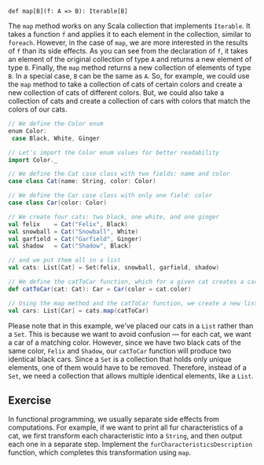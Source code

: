 `def map[B](f: A => B): Iterable[B]`

The `map` method works on any Scala collection that implements `Iterable`. 
It takes a function `f` and applies it to each element in the collection, similar to `foreach`. However, in the case of `map`, we are more interested in the results of `f` than its side effects. 
As you can see from the declaration of `f`, it takes an element of the original collection of type `A` and returns a new element of type `B`. 
Finally, the `map` method returns a new collection of elements of type `B`. 
In a special case, `B` can be the same as `A`. So, for example, we could use the `map` method to take a collection of cats of certain colors and create a new collection of cats of different colors. 
But, we could also take a collection of cats and create a collection of cars with colors that match the colors of our cats.

```scala
// We define the Color enum
enum Color:
 case Black, White, Ginger

// Let's import the Color enum values for better readability
import Color._

// We define the Cat case class with two fields: name and color
case class Cat(name: String, color: Color)

// We define the Car case class with only one field: color
case class Car(color: Color)

// We create four cats: two black, one white, and one ginger
val felix    = Cat("Felix", Black)
val snowball = Cat("Snowball", White)
val garfield = Cat("Garfield", Ginger)
val shadow   = Cat("Shadow", Black)

// and we put them all in a list
val cats: List[Cat] = Set(felix, snowball, garfield, shadow)

// We define the catToCar function, which for a given cat creates a car with the same color
def catToCar(cat: Cat): Car = Car(color = cat.color)

// Using the map method and the catToCar function, we create a new list of cars with the same color as our cats
val cars: List[Car] = cats.map(catToCar)
```

Please note that in this example, we've placed our cats in a `List` rather than a `Set`. 
This is because we want to avoid confusion — for each cat, we want a car of a matching color. 
However, since we have two black cats of the same color, `Felix` and `Shadow`, our `catToCar` function will produce two identical black cars. Since a `Set` is a collection that holds only unique elements, one of them would have to be removed.
Therefore, instead of a `Set`, we need a collection that allows multiple identical elements, like a `List`.

## Exercise 

In functional programming, we usually separate side effects from computations. 
For example, if we want to print all fur characteristics of a cat, we first transform each characteristic into a `String`, and then output each one in a separate step. 
Implement the `furCharacteristicsDescription` function, which completes this transformation using `map`. 
